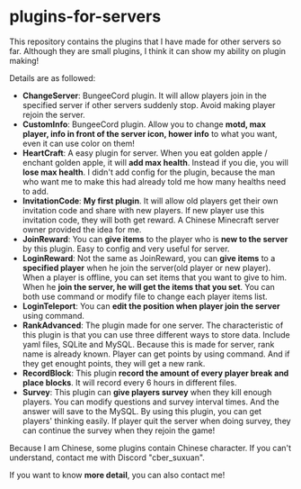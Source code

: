 # plugins-for-servers
This repository contains the plugins that I have made for other servers so far. Although they are small plugins, I think it can show my ability on plugin making!


Details are as followed:
- **ChangeServer**: BungeeCord plugin. It will allow players join in the specified server if other servers suddenly stop. Avoid making player rejoin the server.
- **CustomInfo**: BungeeCord plugin. Allow you to change **motd, max player, info in front of the server icon, hower info** to what you want, even it can use color on them!
- **HeartCraft**: A easy plugin for server. When you eat golden apple / enchant golden apple, it will **add max health**. Instead if you die, you will **lose max health**. I didn't add config for the plugin, because the man who want me to make this had already told me how many healths need to add.
- **InvitationCode**: **My first plugin**. It will allow old players get their own invitation code and share with new players. If new player use this invitation code, they will both get reward. A Chinese Minecraft server owner provided the idea for me.
- **JoinReward**: You can **give items** to the player who is **new to the server** by this plugin. Easy to config and very useful for server.
- **LoginReward**: Not the same as JoinReward, you can **give items** to a **specified player** when he join the server(old player or new player). When a player is offline, you can set items that you want to give to him. When he **join the server, he will get the items that you set**. You can both use command or modify file to change each player items list.
- **LoginTeleport**: You can **edit the position when player join the server** using command.
- **RankAdvanced**: The plugin made for one server. The characteristic of this plugin is that you can use three different ways to store data. Include yaml files, SQLite and MySQL. Because this is made for server, rank name is already known. Player can get points by using command. And if they get enought points, they will get a new rank.
- **RecordBlock**: This plugin **record the amount of every player break and place blocks**. It will record every 6 hours in different files.
- **Survey**: This plugin can **give players survey** when they kill enough players. You can modify questions and survey interval times. And the answer will save to the MySQL. By using this plugin, you can get players' thinking easily. If player quit the server when doing survey, they can continue the survey when they rejoin the game!

Because I am Chinese, some plugins contain Chinese character. If you can't understand, contact me with Discord "cber_suxuan".

If you want to know **more detail**, you can also contact me!
